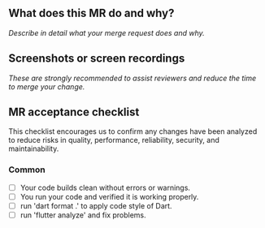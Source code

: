 ## What does this MR do and why?

_Describe in detail what your merge request does and why._

## Screenshots or screen recordings

_These are strongly recommended to assist reviewers and reduce the time to merge your change._

## MR acceptance checklist

This checklist encourages us to confirm any changes have been analyzed to reduce risks in quality, performance, reliability, security, and maintainability.

### Common

- [ ] Your code builds clean without errors or warnings.
- [ ] You run your code and verified it is working properly.
- [ ] run 'dart format .' to apply code style of Dart.
- [ ] run 'flutter analyze' and fix problems.
